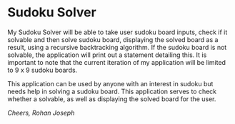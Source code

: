 # Sudoku Solver 

My Sudoku Solver will be able to take user sudoku board inputs, check if it solvable and then solve 
sudoku board, displaying the solved board as a result, using a recursive backtracking algorithm. If the sudoku board is 
not solvable, the application will print out a statement detailing this. It is
important to note that the current iteration of my application will be limited to
9 x 9 sudoku boards.

This application can be used by anyone with an interest in sudoku but needs help
in solving a sudoku board. This application serves to check whether a solvable, 
as well as displaying the solved board for the user.  

*Cheers, Rohan Joseph*